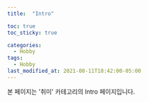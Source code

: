 ```yaml
---
title:  "Intro"

toc: true
toc_sticky: true

categories:
  - Hobby
tags:
  - Hobby
last_modified_at: 2021-08-11T18:42:00-05:00
---
```


본 페이지는 '취미' 카테고리의 Intro 페이지입니다.
